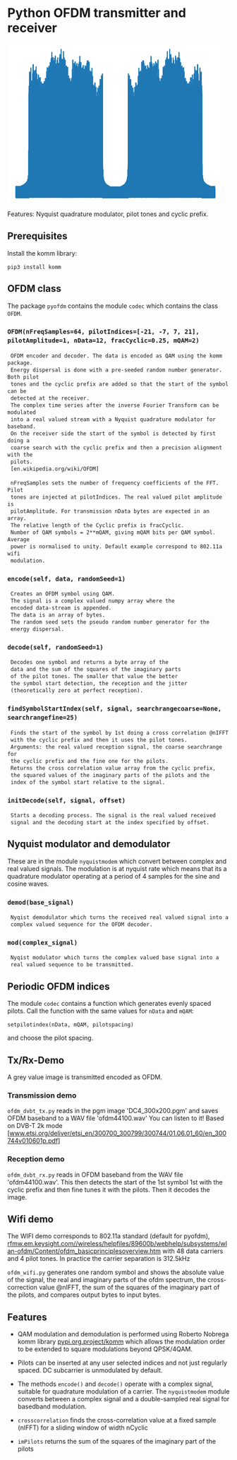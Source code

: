 # Python OFDM transmitter and receiver

![alt tag](real.png)

Features: Nyquist quadrature modulator, pilot tones and cyclic prefix.

## Prerequisites

Install the komm library:

```
pip3 install komm
```

## OFDM class

The package `pyofdm` contains the module `codec` which contains the class `OFDM`.

### `OFDM(nFreqSamples=64, pilotIndices=[-21, -7, 7, 21], pilotAmplitude=1, nData=12, fracCyclic=0.25, mQAM=2)`

     OFDM encoder and decoder. The data is encoded as QAM using the komm package. 
     Energy dispersal is done with a pre-seeded random number generator. Both pilot 
     tones and the cyclic prefix are added so that the start of the symbol can be 
     detected at the receiver. 
     The complex time series after the inverse Fourier Transform can be modulated 
     into a real valued stream with a Nyquist quadrature modulator for baseband. 
     On the receiver side the start of the symbol is detected by first doing a 
     coarse search with the cyclic prefix and then a precision alignment with the 
     pilots.
     [en.wikipedia.org/wiki/OFDM]
     
     nFreqSamples sets the number of frequency coefficients of the FFT. Pilot 
     tones are injected at pilotIndices. The real valued pilot amplitude is 
     pilotAmplitude. For transmission nData bytes are expected in an array. 
     The relative length of the Cyclic prefix is fracCyclic. 
     Number of QAM symbols = 2**mQAM, giving mQAM bits per QAM symbol. Average 
     power is normalised to unity. Default example correspond to 802.11a wifi 
     modulation.
     
### `encode(self, data, randomSeed=1)`
     Creates an OFDM symbol using QAM. 
     The signal is a complex valued numpy array where the
     encoded data-stream is appended. 
     The data is an array of bytes.
     The random seed sets the pseudo random number generator for the
     energy dispersal.

### `decode(self, randomSeed=1)`
     Decodes one symbol and returns a byte array of the
     data and the sum of the squares of the imaginary parts
     of the pilot tones. The smaller that value the better
     the symbol start detection, the reception and the jitter 
     (theoretically zero at perfect reception).
     
### `findSymbolStartIndex(self, signal, searchrangecoarse=None, searchrangefine=25)`
     Finds the start of the symbol by 1st doing a cross correlation @nIFFT
     with the cyclic prefix and then it uses the pilot tones.
     Arguments: the real valued reception signal, the coarse searchrange for
     the cyclic prefix and the fine one for the pilots.
     Returns the cross correlation value array from the cyclic prefix,
     the squared values of the imaginary parts of the pilots and the 
     index of the symbol start relative to the signal.
     
### `initDecode(self, signal, offset)`
     Starts a decoding process. The signal is the real valued received
     signal and the decoding start at the index specified by offset.

## Nyquist modulator and demodulator

These are in the module `nyquistmodem` which convert between complex
and real valued signals. The modulation is at nyquist rate which means
that its a quadrature modulator operating at a period of 4 samples for
the sine and cosine waves.
	 
### `demod(base_signal)`
     Nyqist demodulator which turns the received real valued signal into a
     complex valued sequence for the OFDM decoder.
     
### `mod(complex_signal)`
     Nyqist modulator which turns the complex valued base signal into a
     real valued sequence to be transmitted.

## Periodic OFDM indices

The module `codec` contains a function which generates evenly spaced pilots.
Call the function with the same values for `nData` and `mQAM`:
```
setpilotindex(nData, mQAM, pilotspacing)
```
and choose the pilot spacing.

## Tx/Rx-Demo

A grey value image is transmitted encoded as OFDM.

### Transmission demo

`ofdm_dvbt_tx.py` reads in the pgm image 'DC4_300x200.pgm' and saves
OFDM baseband to a WAV file 'ofdm44100.wav' You can listen to it!
Based on DVB-T 2k mode
[www.etsi.org/deliver/etsi_en/300700_300799/300744/01.06.01_60/en_300744v010601p.pdf]

### Reception demo

`ofdm_dvbt_rx.py` reads in OFDM baseband from the WAV file
'ofdm44100.wav'. This then detects the start of the 1st symbol 1st
with the cyclic prefix and then fine tunes it with the pilots. Then
it decodes the image.

## Wifi demo

The WIFI demo corresponds to 802.11a standard (default for pyofdm),
[rfmw.em.keysight.com//wireless/helpfiles/89600b/webhelp/subsystems/wlan-ofdm/Content/ofdm_basicprinciplesoverview.htm](https://rfmw.em.keysight.com//wireless/helpfiles/89600b/webhelp/subsystems/wlan-ofdm/Content/ofdm_basicprinciplesoverview.htm)
with 48 data carriers and 4 pilot tones. In practice the carrier
separation is 312.5kHz

`ofdm_wifi.py` generates one random symbol and shows
the absolute value of the signal, the real and imaginary parts of the
ofdm spectrum, the cross-correction value @nIFFT, the sum of the
squares of the imaginary part of the pilots, and compares output bytes
to input bytes.

## Features

- QAM modulation and demodulation is performed using Roberto Nobrega komm library [pypi.org.project/komm](https://pypi.org.project/komm) which allows the modulation order to be extended to square modulations beyond QPSK/4QAM.

- Pilots can be inserted at any user selected indices and not just regularly spaced. DC subcarrier is unmodulated by default.

- The methods `encode()` and `decode()` operate with a complex signal, suitable for quadrature modulation of a carrier. The `nyquistmodem`
module converts between a complex signal and a double-sampled real signal for basedband modulation.

- `crosscorrelation` finds the cross-correlation value at a fixed sample (nIFFT) for a sliding window of width nCyclic

- `imPilots` returns the sum of the squares of the imaginary part of the pilots
